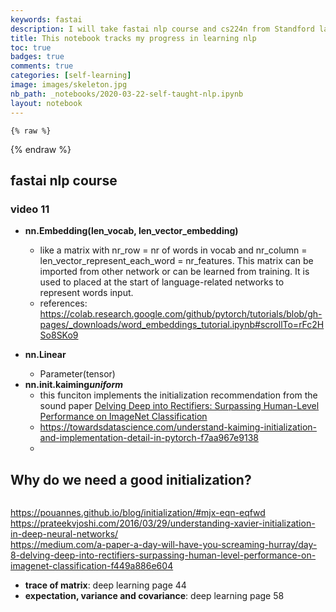 ```yaml
---
keywords: fastai
description: I will take fastai nlp course and cs224n from Standford later. 
title: This notebook tracks my progress in learning nlp 
toc: true 
badges: true
comments: true
categories: [self-learning]
image: images/skeleton.jpg
nb_path: _notebooks/2020-03-22-self-taught-nlp.ipynb
layout: notebook
---
```


<!--
#################################################
### THIS FILE WAS AUTOGENERATED! DO NOT EDIT! ###
#################################################
# file to edit: _notebooks/2020-03-22-self-taught-nlp.ipynb
-->

<div class="container" id="notebook-container">
        
    {% raw %}
    
<div class="cell border-box-sizing code_cell rendered">

</div>
    {% endraw %}

<div class="cell border-box-sizing text_cell rendered"><div class="inner_cell">
<div class="text_cell_render border-box-sizing rendered_html">
<h2 id="fastai-nlp-course">fastai nlp course<a class="anchor-link" href="#fastai-nlp-course"> </a></h2>
</div>
</div>
</div>
<div class="cell border-box-sizing text_cell rendered"><div class="inner_cell">
<div class="text_cell_render border-box-sizing rendered_html">
<h3 id="video-11">video 11<a class="anchor-link" href="#video-11"> </a></h3>
</div>
</div>
</div>
<div class="cell border-box-sizing text_cell rendered"><div class="inner_cell">
<div class="text_cell_render border-box-sizing rendered_html">
<ul>
<li><p><strong>nn.Embedding(len_vocab, len_vector_embedding)</strong></p>
<ul>
<li>like a matrix with nr_row = nr of words in vocab and nr_column = len_vector_represent_each_word = nr_features. This matrix can be imported from other network or can be learned from training. It is used to placed at the start of language-related networks to represent words input. </li>
<li>references: <a href="https://colab.research.google.com/github/pytorch/tutorials/blob/gh-pages/_downloads/word_embeddings_tutorial.ipynb#scrollTo=rFc2HSo8SKo9">https://colab.research.google.com/github/pytorch/tutorials/blob/gh-pages/_downloads/word_embeddings_tutorial.ipynb#scrollTo=rFc2HSo8SKo9</a></li>
</ul>
</li>
<li><p><strong>nn.Linear</strong></p>
<ul>
<li>Parameter(tensor)</li>
</ul>
</li>
<li><strong>nn.init.kaiming<em>uniform</em></strong><ul>
<li>this funciton implements the initialization recommendation from the sound paper <a href="https://arxiv.org/abs/1502.01852">Delving Deep into Rectifiers: Surpassing Human-Level Performance on ImageNet Classification</a></li>
<li><a href="https://towardsdatascience.com/understand-kaiming-initialization-and-implementation-detail-in-pytorch-f7aa967e9138">https://towardsdatascience.com/understand-kaiming-initialization-and-implementation-detail-in-pytorch-f7aa967e9138</a></li>
<li></li>
</ul>
</li>
</ul>

</div>
</div>
</div>
<div class="cell border-box-sizing text_cell rendered"><div class="inner_cell">
<div class="text_cell_render border-box-sizing rendered_html">
<h2 id="Why-do-we-need-a-good-initialization?">Why do we need a good initialization?<a class="anchor-link" href="#Why-do-we-need-a-good-initialization?"> </a></h2>
</div>
</div>
</div>
<div class="cell border-box-sizing text_cell rendered"><div class="inner_cell">
<div class="text_cell_render border-box-sizing rendered_html">
<p><img src="/blog/images/copied_from_nb/data/neuralnet_notation.png" alt=""></p>

</div>
</div>
</div>
<div class="cell border-box-sizing text_cell rendered"><div class="inner_cell">
<div class="text_cell_render border-box-sizing rendered_html">
<p><a href="https://pouannes.github.io/blog/initialization/#mjx-eqn-eqfwd">https://pouannes.github.io/blog/initialization/#mjx-eqn-eqfwd</a><br>
<a href="https://prateekvjoshi.com/2016/03/29/understanding-xavier-initialization-in-deep-neural-networks/">https://prateekvjoshi.com/2016/03/29/understanding-xavier-initialization-in-deep-neural-networks/</a><br>
<a href="https://medium.com/a-paper-a-day-will-have-you-screaming-hurray/day-8-delving-deep-into-rectifiers-surpassing-human-level-performance-on-imagenet-classification-f449a886e604">https://medium.com/a-paper-a-day-will-have-you-screaming-hurray/day-8-delving-deep-into-rectifiers-surpassing-human-level-performance-on-imagenet-classification-f449a886e604</a></p>

</div>
</div>
</div>
<div class="cell border-box-sizing text_cell rendered"><div class="inner_cell">
<div class="text_cell_render border-box-sizing rendered_html">
<ul>
<li><strong>trace of matrix</strong>: deep learning page 44</li>
<li><strong>expectation, variance and covariance</strong>: deep learning page 58</li>
</ul>

</div>
</div>
</div>
</div>
 

